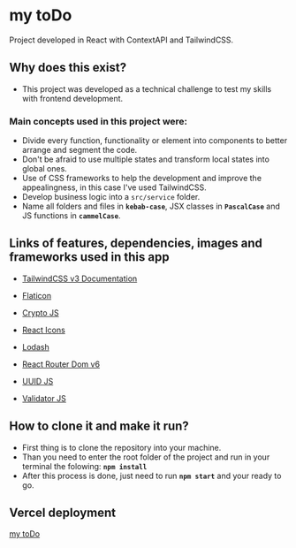 # my toDo
Project developed in React with ContextAPI and TailwindCSS.


## Why does this exist?
- This project was developed as a technical challenge to test my skills with frontend development.


### Main concepts used in this project were:
- Divide every function, functionality or element into components to better arrange and segment the code.
- Don't be afraid to use multiple states and transform local states into global ones.
- Use of CSS frameworks to help the development and improve the appealingness, in this case I've used TailwindCSS.
- Develop business logic into a ```src/service``` folder.
- Name all folders and files in __```kebab-case```__, JSX classes in __```PascalCase```__ and JS functions in __```cammelCase```__.


## Links of features, dependencies, images and frameworks used in this app

- [TailwindCSS v3 Documentation](https://tailwindcss.com/docs/)

- [Flaticon](https://www.flaticon.com/)

- [Crypto JS](https://github.com/brix/crypto-js)

- [React Icons](https://react-icons.github.io/react-icons)

- [Lodash](https://lodash.com/)

- [React Router Dom v6](https://reactrouter.com/docs/en/v6/getting-started/overview)

- [UUID JS](https://github.com/uuidjs/uuid)

- [Validator JS](https://github.com/validatorjs/validator.js)


## How to clone it and make it run?

- First thing is to clone the repository into your machine.
- Than you need to enter the root folder of the project and run in your terminal the folowing: **```npm install```**
- After this process is done, just need to run **```npm start```** and your ready to go.

## Vercel deployment

[my toDo](https://ativy-challenge.vercel.app/)